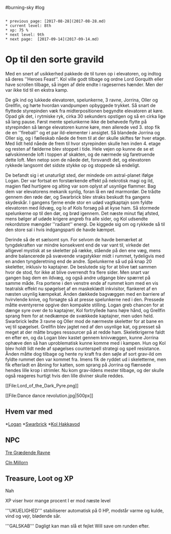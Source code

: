 #burning-sky #log

```ad-info

* previous page: [2017-08-28](2017-08-28.md)
* current level: 8th
* xp: 75 %
* next level: 9th
* next page:  [2017-09-14](2017-09-14.md) 
```

# Op til den sorte gravild  
Med en snert af usikkerhed pakkede de til turen op i elevatoren, og indtog så deres ''Heroes Feast''. Kol ville godt tilbage og ordne Lord Gorquith eller have scrollen tilbage, så ingen af dele endte i ragesernes hænder. Men der var ikke tid til en ekstra kamp.
De gik ind og lukkede elevatoren, spelunkerne, 3 ravne, Jorrina, Oller og Grellfin, og hørte hvordan vandpumpen opbyggede trykket. Så snart de flyttede styrepinden væk fra midterpositionen begyndte elevatoren at køre. Opad gik det, i rytmiske ryk, cirka 30 sekunders opstigen og så en cirka lige så lang pause. Først mente spelunkerne ikke de behøvede flytte på styrepinden så længe elevatoren kunne køre, men allerede ved 3. stop fik de en ''fireball'' og et par ild-elementer i ansigtet. Så blandede Jorrina og Oller sig, og i fælleskab nåede de frem til at der skulle skiftes før hver etage. Med lidt held nåede de frem til hvor styrepinden skulle hen inden 4. etage og resten af fælderne blev stoppet i tide. Hele vejen op kunne de se et sølvskinnende loft i toppen af skakten, og de nærmede sig faretruende dette loft. Men netop som de nåede det, forsvandt det, og elevatoren rykkede langsomt det sidste stykke op og stoppede så endeligt.
De befandt sig i et unaturligt sted, der mindede om astral-planet ifølge Logan. Der var fortsat en forstærkende effekt på nekrotisk magi og ild, magien flød hurtigere og alting var som oplyst af usynlige flammer. Bag dem var elevatorens mekanik synlig, foran lå en rød marmordør. De trådte gennem den røde dør, og Swarbrick blev straks beskudt fra gangens skydeskår. I gangens fjerne ende stor en udød vagtkaptajn som fyldte elevatoren med ildvæg, og lo af Kols forsøg på at kyse ham. Så stormede spelunkerne op til den dør, og brød igennem. Det næste minut fløj afsted, mens bølger af udøde krigere angreb fra alle sider, og Kol udsendte rekordstore mængder ''radiant'' energi. De kiggede sig om og rykkede så til den store sal i hvis indgangsparti de havde kæmpet.
Derinde så de et sælsomt syn. For selvom de havde bemærket at tyngdekraften var mindre konsekvent end de var vant til, virkede det alligevel mystisk at se skeletter på række, stående på den ene væg, mens andre balancerede på svævende vragstykker midt i rummet, tydeligvis med en anden tyngderetning end de andre. Spelunkerne så ud på knap 20 skeletter, inklusiv to kaptajner. De beslutede sig for at blive tæt sammen hvor de stod, for ikke at blive overrendt fra flere sider. Men snart var gangen bag dem en ildvæg, og også andre udgange blev spærret på samme måde. Fra portene i den venstre ende af rummet kom med en vis teatralsk effekt nu spøgelset af en maskeklædt inkvisitor, flankeret af en næsten usynlig kæmpekat. Ånden dækkede bagvæggen med en barriere af hvirvlende knive, og forsøgte så at presse spelunkerne ned i den. Pressede måtte eventyrerne opgive den kompakte stilling. Logan greb chancen for at dænge syre over de to kaptajner, Kol fortryllede hans højre hånd, og Grellfin sprang frem for at nedkæmpe de svækkede kaptajner, men uden held. Swarbrick ledte 3 ravne og Oller mod de nærmeste skeletter for at bane en vej til spøgelset. Grellfin blev jagtet ned af den usynlige kat, og presset så meget at der måtte bruges ressourcer på at redde ham. Skeletkrigerne faldt en efter en, og da Logan blev kastet gennem knivvæggen, kunne Jorrina ophæve den så han uproblematisk kunne komme med i kampen. 
Hun og Kol blev holdt lidt nede af spøgelses counterspell strategi og spell resistance. Ånden måtte dog tilbage og hente ny kraft fra den søjle af sort grav-ild om fyldte rummet den var kommet fra. Imens fik de ryddet ud i skeletterne, men fik efterladt en åbning for katten, som sprang på Jorrina og flænsede hendes lille krop i strimler. Nu kom grav-ildens mester tilbage, og der skulle også reageres hurtigt hvis den lille diviner skulle reddes.
[[File:Lord_of_the_Dark_Pyre.png]]
[[File:Dance dance revolution.jpg|500px]]
## Hvem var med 
*[Logan](Logan.md)
*[Swarbrick](Swarbrick%20Everwood.md)
*[Kol Hakkavod](Kol%20Hakkavod.md)
## NPC 
[Tre Grædende Ravne](Tre%20Grædende%20Ravne.md)
[Cln Millorn](Cln%20Millorn.md)
## Treasure, Loot og XP 
Nah
XP viser hvor mange procent I er mod næste level
'''UKUELIGHED''' stabiliserer automatisk på 0 HP, modstår varme og kulde, vind og vejr, blødende sår.
'''GALSKAB''' Dagligt kan man slå et fejlet Will save om runden efter.
